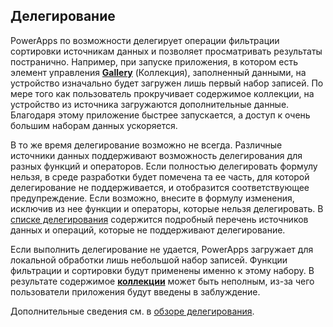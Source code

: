 ## <a name="delegation"></a>Делегирование
PowerApps по возможности делегирует операции фильтрации сортировки источникам данных и позволяет просматривать результаты постранично. Например, при запуске приложения, в котором есть элемент управления **[Gallery](../maker/canvas-apps/controls/control-gallery.md)** (Коллекция), заполненный данными, на устройство изначально будет загружен лишь первый набор записей. По мере того как пользователь прокручивает содержимое коллекции, на устройство из источника загружаются дополнительные данные. Благодаря этому приложение быстрее запускается, а доступ к очень большим наборам данных ускоряется.

В то же время делегирование возможно не всегда. Различные источники данных поддерживают возможность делегирования для разных функций и операторов. Если полностью делегировать формулу нельзя, в среде разработки будет помечена та ее часть, для которой делегирование не поддерживается, и отобразится соответствующее предупреждение. Если возможно, внесите в формулу изменения, исключив из нее функции и операторы, которые нельзя делегировать.  В [списке делегирования](../maker/canvas-apps/delegation-list.md) содержится подробный перечень источников данных и операций, которые не поддерживают делегирование.

Если выполнить делегирование не удается, PowerApps загружает для локальной обработки лишь небольшой набор записей. Функции фильтрации и сортировки будут применены именно к этому набору. В результате содержимое **[коллекции](../maker/canvas-apps/controls/control-gallery.md)** может быть неполным, из-за чего пользователи приложения будут введены в заблуждение. 

Дополнительные сведения см. в [обзоре делегирования](../maker/canvas-apps/delegation-overview.md).

